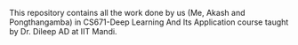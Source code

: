 This repository contains all the work done by us (Me, Akash and Pongthangamba) in CS671-Deep Learning And Its Application course taught by Dr. Dileep AD at IIT Mandi. 
